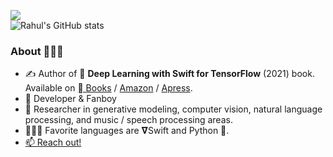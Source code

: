 <!--![Rahul's GitHub Statistics](https://github-readme-stats.vercel.app/api?username=rahulbhalley&show_icons=true)-->

![](https://komarev.com/ghpvc/?username=rahulbhalley&color=blueviolet)
<br>
![Rahul's GitHub stats](https://github-readme-stats.vercel.app/api?username=rahulbhalley&show_icons=true&theme=transparent)

### About 👨🏻‍💻

- ✍️ Author of 📖 **Deep Learning with Swift for TensorFlow** (2021) book. Available on [ Books](https://books.apple.com/us/book/deep-learning-with-swift-for-tensorflow/id1548806893) / [Amazon](https://amzn.to/3tiwbNQ) / [Apress](https://bit.ly/38WtkTl).
-  Developer & Fanboy
- 🧠 Researcher in generative modeling, computer vision, natural language processing, and music / speech processing areas.
- 👨🏻‍💻 Favorite languages are 𝛁Swift and Python 🐍.
- [📫 Reach out!](mailto:rahulbhalley@icloud.com)

<!-- [![Rahul Bhalley's GitHub Activity Graph](https://activity-graph.herokuapp.com/graph?username=RahulBhalley)](https://github.com/RahulBhalley/github-readme-activity-graph) -->
